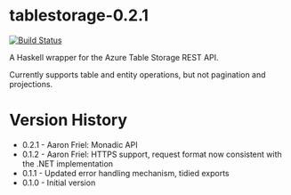 tablestorage-0.2.1
==================

[![Build Status](https://secure.travis-ci.org/paf31/tablestorage.png?branch=master)](http://travis-ci.org/paf31/tablestorage)

A Haskell wrapper for the Azure Table Storage REST API.

Currently supports table and entity operations, but not pagination and projections.

Version History
===============

- 0.2.1 - Aaron Friel: Monadic API
- 0.1.2 - Aaron Friel: HTTPS support, request format now consistent with the .NET implementation
- 0.1.1 - Updated error handling mechanism, tidied exports
- 0.1.0 - Initial version
